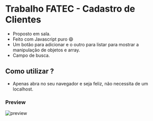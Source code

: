 # Trabalho FATEC - Cadastro de Clientes
- Proposto em sala.
- Feito com Javascript puro :smile:
- Um botão para adicionar e o outro para listar para mostrar a manipulação de
objetos e array.
- Campo de busca.

## Como utilizar ?
- Apenas abra no seu navegador e seja feliz, não necessita de um localhost.


### Preview

![preview](https://user-images.githubusercontent.com/31348487/65470866-57e03f80-de43-11e9-9b42-311b5934ff16.png)

